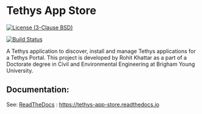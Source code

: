 # Tethys App Store

[![License (3-Clause BSD)](https://img.shields.io/badge/license-BSD%203--Clause-yellow.svg)](https://github.com/BYU-Hydroinformatics/tethysapp-tethys_app_store/blob/master/LICENSE)

[![Build Status](https://github.com/BYU-Hydroinformatics/tethysapp-tethys_app_store/workflows/main/badge.svg)](https://github.com/BYU-Hydroinformatics/tethysapp-tethys_app_store/actions)

A Tethys application to discover, install and manage Tethys applications for a Tethys Portal. This project is developed by Rohit Khattar as a part of a Doctorate degree in Civil and Environmental Engineering at Brigham Young University.

## Documentation:

See: [ReadTheDocs](https://tethys-app-store.readthedocs.io/en/latest) : https://tethys-app-store.readthedocs.io
